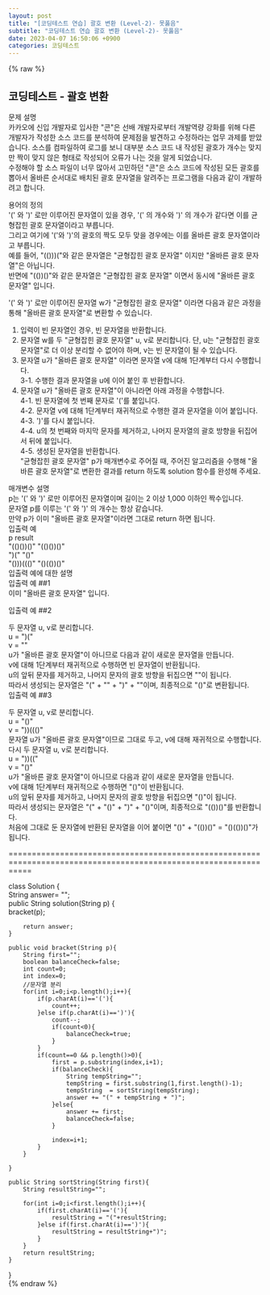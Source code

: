 ```yaml
---  
layout: post  
title: "[코딩테스트 연습] 괄호 변환 (Level-2)- 못풇음"  
subtitle: "코딩테스트 연습 괄호 변환 (Level-2)- 못풇음"  
date: 2023-04-07 16:50:06 +0900  
categories: 코딩테스트  
---  
```

{% raw %}  
## 코딩테스트 - 괄호 변환  
문제 설명  
카카오에 신입 개발자로 입사한 "콘"은 선배 개발자로부터 개발역량 강화를 위해 다른 개발자가 작성한 소스 코드를 분석하여 문제점을 발견하고 수정하라는 업무 과제를 받았습니다. 소스를 컴파일하여 로그를 보니 대부분 소스 코드 내 작성된 괄호가 개수는 맞지만 짝이 맞지 않은 형태로 작성되어 오류가 나는 것을 알게 되었습니다.  
수정해야 할 소스 파일이 너무 많아서 고민하던 "콘"은 소스 코드에 작성된 모든 괄호를 뽑아서 올바른 순서대로 배치된 괄호 문자열을 알려주는 프로그램을 다음과 같이 개발하려고 합니다.  
  
용어의 정의  
'(' 와 ')' 로만 이루어진 문자열이 있을 경우, '(' 의 개수와 ')' 의 개수가 같다면 이를 균형잡힌 괄호 문자열이라고 부릅니다.  
그리고 여기에 '('와 ')'의 괄호의 짝도 모두 맞을 경우에는 이를 올바른 괄호 문자열이라고 부릅니다.  
예를 들어, "(()))("와 같은 문자열은 "균형잡힌 괄호 문자열" 이지만 "올바른 괄호 문자열"은 아닙니다.  
반면에 "(())()"와 같은 문자열은 "균형잡힌 괄호 문자열" 이면서 동시에 "올바른 괄호 문자열" 입니다.  
  
'(' 와 ')' 로만 이루어진 문자열 w가 "균형잡힌 괄호 문자열" 이라면 다음과 같은 과정을 통해 "올바른 괄호 문자열"로 변환할 수 있습니다.  
  
1. 입력이 빈 문자열인 경우, 빈 문자열을 반환합니다.  
2. 문자열 w를 두 "균형잡힌 괄호 문자열" u, v로 분리합니다. 단, u는 "균형잡힌 괄호 문자열"로 더 이상 분리할 수 없어야 하며, v는 빈 문자열이 될 수 있습니다.  
3. 문자열 u가 "올바른 괄호 문자열" 이라면 문자열 v에 대해 1단계부터 다시 수행합니다.  
  3-1. 수행한 결과 문자열을 u에 이어 붙인 후 반환합니다.  
4. 문자열 u가 "올바른 괄호 문자열"이 아니라면 아래 과정을 수행합니다.  
  4-1. 빈 문자열에 첫 번째 문자로 '('를 붙입니다.  
  4-2. 문자열 v에 대해 1단계부터 재귀적으로 수행한 결과 문자열을 이어 붙입니다.  
  4-3. ')'를 다시 붙입니다.  
  4-4. u의 첫 번째와 마지막 문자를 제거하고, 나머지 문자열의 괄호 방향을 뒤집어서 뒤에 붙입니다.  
  4-5. 생성된 문자열을 반환합니다.  
"균형잡힌 괄호 문자열" p가 매개변수로 주어질 때, 주어진 알고리즘을 수행해 "올바른 괄호 문자열"로 변환한 결과를 return 하도록 solution 함수를 완성해 주세요.  
  
매개변수 설명  
p는 '(' 와 ')' 로만 이루어진 문자열이며 길이는 2 이상 1,000 이하인 짝수입니다.  
문자열 p를 이루는 '(' 와 ')' 의 개수는 항상 같습니다.  
만약 p가 이미 "올바른 괄호 문자열"이라면 그대로 return 하면 됩니다.  
입출력 예  
p	result  
"(()())()"	"(()())()"  
")("	"()"  
"()))((()"	"()(())()"  
입출력 예에 대한 설명  
입출력 예 ##1  
이미 "올바른 괄호 문자열" 입니다.  
  
입출력 예 ##2  
  
두 문자열 u, v로 분리합니다.  
u = ")("  
v = ""  
u가 "올바른 괄호 문자열"이 아니므로 다음과 같이 새로운 문자열을 만듭니다.  
v에 대해 1단계부터 재귀적으로 수행하면 빈 문자열이 반환됩니다.  
u의 앞뒤 문자를 제거하고, 나머지 문자의 괄호 방향을 뒤집으면 ""이 됩니다.  
따라서 생성되는 문자열은 "(" + "" + ")" + ""이며, 최종적으로 "()"로 변환됩니다.  
입출력 예 ##3  
  
두 문자열 u, v로 분리합니다.  
u = "()"  
v = "))((()"  
문자열 u가 "올바른 괄호 문자열"이므로 그대로 두고, v에 대해 재귀적으로 수행합니다.  
다시 두 문자열 u, v로 분리합니다.  
u = "))(("  
v = "()"  
u가 "올바른 괄호 문자열"이 아니므로 다음과 같이 새로운 문자열을 만듭니다.  
v에 대해 1단계부터 재귀적으로 수행하면 "()"이 반환됩니다.  
u의 앞뒤 문자를 제거하고, 나머지 문자의 괄호 방향을 뒤집으면 "()"이 됩니다.  
따라서 생성되는 문자열은 "(" + "()" + ")" + "()"이며, 최종적으로 "(())()"를 반환합니다.  
처음에 그대로 둔 문자열에 반환된 문자열을 이어 붙이면 "()" + "(())()" = "()(())()"가 됩니다.  
  
=================================================================================================================  
  
class Solution {  
    String answer= "";  
    public String solution(String p) {  
        bracket(p);  
  
        return answer;  
    }  
  
    public void bracket(String p){  
        String first="";  
        boolean balanceCheck=false;  
        int count=0;  
        int index=0;  
        //문자열 분리  
        for(int i=0;i<p.length();i++){  
            if(p.charAt(i)=='('){  
                count++;  
            }else if(p.charAt(i)==')'){  
                count--;  
                if(count<0){  
                    balanceCheck=true;  
                }  
            }  
            if(count==0 && p.length()>0){  
                first = p.substring(index,i+1);  
                if(balanceCheck){  
                    String tempString="";  
                    tempString = first.substring(1,first.length()-1);  
                    tempString  = sortString(tempString);  
                    answer += "(" + tempString + ")";  
                }else{  
                    answer += first;  
                    balanceCheck=false;  
                }  
  
                index=i+1;  
            }  
        }  
  
    }  
  
    public String sortString(String first){  
        String resultString="";  
  
        for(int i=0;i<first.length();i++){  
            if(first.charAt(i)=='('){  
                resultString = "("+resultString;  
            }else if(first.charAt(i)==')'){  
                resultString = resultString+")";  
            }  
        }  
        return resultString;  
    }  
}  
{% endraw %}